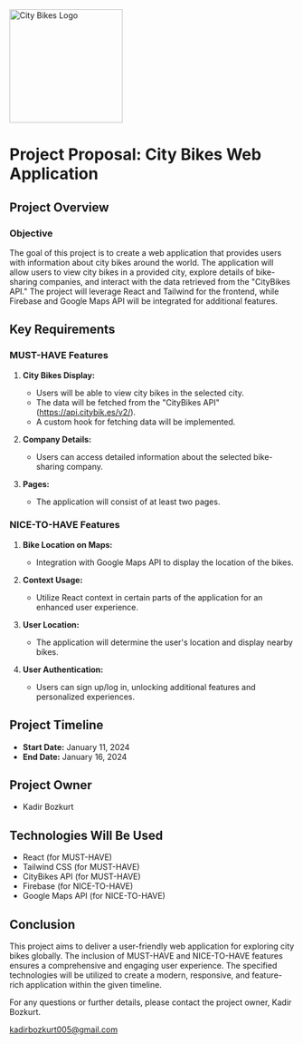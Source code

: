 <div>
  <img src="./logo.jpeg" alt="City Bikes Logo" width="200px">
</div>

# Project Proposal: City Bikes Web Application

## Project Overview

### Objective
The goal of this project is to create a web application that provides users with information about city bikes around the world. The application will allow users to view city bikes in a provided city, explore details of bike-sharing companies, and interact with the data retrieved from the "CityBikes API." The project will leverage React and Tailwind for the frontend, while Firebase and Google Maps API will be integrated for additional features.

## Key Requirements

### MUST-HAVE Features

1. **City Bikes Display:**
   - Users will be able to view city bikes in the selected city.
   - The data will be fetched from the "CityBikes API" (https://api.citybik.es/v2/).
   - A custom hook for fetching data will be implemented.

2. **Company Details:**
   - Users can access detailed information about the selected bike-sharing company.

3. **Pages:**
   - The application will consist of at least two pages.

### NICE-TO-HAVE Features

1. **Bike Location on Maps:**
   - Integration with Google Maps API to display the location of the bikes.

2. **Context Usage:**
   - Utilize React context in certain parts of the application for an enhanced user experience.

3. **User Location:**
   - The application will determine the user's location and display nearby bikes.

4. **User Authentication:**
   - Users can sign up/log in, unlocking additional features and personalized experiences.

## Project Timeline

- **Start Date:** January 11, 2024
- **End Date:** January 16, 2024

## Project Owner

- Kadir Bozkurt

## Technologies Will Be Used

- React (for MUST-HAVE)
- Tailwind CSS (for MUST-HAVE)
- CityBikes API (for MUST-HAVE)
- Firebase (for NICE-TO-HAVE)
- Google Maps API (for NICE-TO-HAVE)

## Conclusion

This project aims to deliver a user-friendly web application for exploring city bikes globally. The inclusion of MUST-HAVE and NICE-TO-HAVE features ensures a comprehensive and engaging user experience. The specified technologies will be utilized to create a modern, responsive, and feature-rich application within the given timeline.

For any questions or further details, please contact the project owner, Kadir Bozkurt.

kadirbozkurt005@gmail.com
